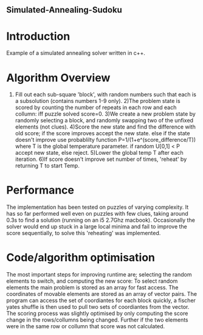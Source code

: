 ## Simulated-Annealing-Sudoku

# Introduction
Example of a simulated annealing solver written in c++. 

# Algorithm Overview

1) Fill out each sub-square 'block', with random numbers such that each is a subsolution (contains numbers 1-9 only).
2)The problem state is scored by counting the number of repeats in each row and each collumn: iff puzzle solved score=0.
3)We create a new problem state by randomly selecting a block, and randomly swapping two of the unfixed elements (not clues). 
4)Score the new state and find the difference with old score;
    if the score improves accept the new state.
    else if the state doesn't improve use probablilty function P=1/(1+e^(score_difference/T)) where T is the global temperature parameter.
        if random U[0,1] < P accept new state, else reject.
5)Lower the global temp T after each iteration.
6)If score doesn't improve set number of times, 'reheat' by returning T to start Temp.

# Performance
The implementation has been tested on puzzles of varying complexity. It has so far performed well even on puzzles with few clues, taking around 0.3s to find a solution (running on an i5 2.7Ghz macbook). Occasionally the solver would end up stuck in a large local minima and fail to improve the score sequentially, to solve this 'reheating' was implemented.

# Code/algorithm optimisation 
The most important steps for improving runtime are; selecting the random elements to switch, and computing the new score:
To select random elements the main problem is stored as an array for fast access. The coordinates of movable elements are stored as an array of vector pairs. The program can access the set of coordiantes for each block quickly, a fischer yates shuffle is then used to pull two sets of coordiantes from the vector.
The scoring process was slightly optimised by only computing the score change in the rows/collumns being changed. Further if the two elements were in the same row or collumn that score was not calculated.
